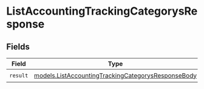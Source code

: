 # ListAccountingTrackingCategorysResponse


## Fields

| Field                                                                                                          | Type                                                                                                           | Required                                                                                                       | Description                                                                                                    |
| -------------------------------------------------------------------------------------------------------------- | -------------------------------------------------------------------------------------------------------------- | -------------------------------------------------------------------------------------------------------------- | -------------------------------------------------------------------------------------------------------------- |
| `result`                                                                                                       | [models.ListAccountingTrackingCategorysResponseBody](../models/listaccountingtrackingcategorysresponsebody.md) | :heavy_check_mark:                                                                                             | N/A                                                                                                            |